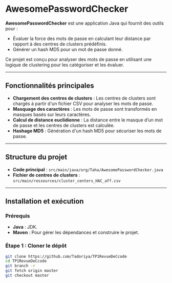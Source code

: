 # AwesomePasswordChecker

**AwesomePasswordChecker** est une application Java qui fournit des outils pour :

- Évaluer la force des mots de passe en calculant leur distance par rapport à des centres de clusters prédéfinis.
- Générer un hash MD5 pour un mot de passe donné.

Ce projet est conçu pour analyser des mots de passe en utilisant une logique de clustering pour les catégoriser et les évaluer.

---

## Fonctionnalités principales

- **Chargement des centres de clusters** : Les centres de clusters sont chargés à partir d'un fichier CSV pour analyser les mots de passe.
- **Masquage des caractères** : Les mots de passe sont transformés en masques basés sur leurs caractères.
- **Calcul de distance euclidienne** : La distance entre le masque d’un mot de passe et les centres de clusters est calculée.
- **Hashage MD5** : Génération d'un hash MD5 pour sécuriser les mots de passe.

---

## Structure du projet

- **Code principal** : `src/main/java/org/Taha/AwesomePasswordChecker.java`
- **Fichier de centres de clusters** : `src/main/ressources/cluster_centers_HAC_aff.csv`

---

## Installation et exécution

### Prérequis

- **Java** : JDK.
- **Maven** : Pour gérer les dépendances et construire le projet.

### Étape 1 : Cloner le dépôt

```bash
git clone https://github.com/Tadoriya/TP1RevueDeCcode
cd TP1RevueDeCcode
git branch -r
git fetch origin master
git checkout master
